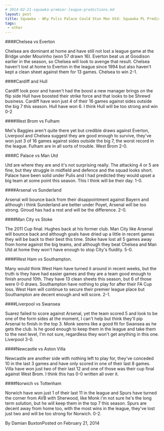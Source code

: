 ```yaml
---
# 2014-02-21-squawka-premier-league-predictions.md
layout: post
title: Squawka - Why Pulis Palace Could Stun Man Utd: Squawka PL Predictions
tags: 
 - other
---
```


####Chelsea vs Everton

Chelsea are dominant at home and have still not lost a league game at the Bridge under Mourinho (won 57 drawn 16). Everton beat us at Goodison earlier in the season, so Chelsea will look to avenge that result. Chelsea haven't lost at home to Everton in the league since 1994 but also haven't kept a clean sheet against them for 13 games. Chelsea to win 2-1.

####Cardiff and Hull 

Cardiff look poor and haven't had the boost a new manager brings on the flip side Hull have boosted their strike force and that looks to be Shrewd business. Cardiff have won just 4 of their 16 games against sides outside the big 7 this season. Hull have won 6. I think Hull will be too strong and win 0-2

####West Brom vs Fulham

Mel's Baggies aren't quite there yet but credible draws against Everton, Liverpool and Chelsea suggest they are good enough to survive, they've won just 3 of 16 games against sides outside the big 7, the worst record in the league. Fulham are in all sorts of trouble. West Brom 2-0.

####C Palace vs Man Utd

Utd are where they are and it's not surprising really. The attacking 4 or 5 are fine, but they struggle in midfield and defence and the squad looks short. Palace have been solid under Pulis and I had predicted they would upset a big team at some point this season. This I think will be their day. 1-0.

####Arsenal vs Sunderland

Arsenal will bounce back from their disappointment against Bayern and although i think Sunderland are better under Poyet, Arsenal will be too strong. Giroud has had a rest and will be the difference. 2-0.

####Man City vs Stoke

The 2011 Cup final. Hughes back at his former club. Man City like Arsenal will bounce back and although goals have dried up  a little in recent games they will be back to their best this time. Stoke have lost all 5 games away from home against the big teams, and although they beat Chelsea and Man Utd at home they won't have enough to stop City's fluidity. 5-0.

####West Ham vs Southampton.

Many would think West Ham have turned it around in recent weeks, but the truth is they have had easier games and they are a team good enough to finish around 10th. They have 13 clean sheets this season, but 6 of those were 0-0 draws. Southampton have nothing to play for after their FA Cup loss. West Ham will continue to secure their premier league place but Southampton are decent enough and will score. 2-1.

####Liverpool vs Swansea

Suarez failed to score against Arsenal, yet the team scored 5 and look to be one of the form sides at the moment, I can't help but think they'll pip Arsenal to finish in the top 3. Monk seems like a good fit for Swansea as he gets the club. Is he good enough to keep them in the league and take them to the next level, I'm not sure, regardless they won't get anything in this one. Liverpool 3-0.

####Newcastle vs Aston Villa

Newcastle are another side with nothing left to play for, they've conceded 10 in the last 3 games and have only scored in one of their last 8 games. Villa have won just two of their last 12 and one of those was their cup final against West Brom. I think this has 0-0 written all over it.

####Norwich vs Tottenham

Norwich have won just 1 of their last 11 in the league and Spurs have turned the corner from AVB with Sherwood, like Monk i'm not sure he's the long term solution, but he will keep them in the top 7 this season. Spurs are decent away from home too, with the most wins in the league, they've lost just two and will be too strong for Norwich. 0-2.

By Damian BuxtonPosted on February 21, 2014
